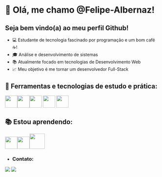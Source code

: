 # 👋 Olá, me chamo @Felipe-Albernaz!
## Seja bem vindo(a) ao meu perfil Github!
- 💻 Estudante de tecnologia fascinado por programação e um bom café ☕!
- 🎓 Análise e desenvolvimento de sistemas
- 📚 Atualmente focado em tecnologias de Desenvolvimento Web
- 📈 Meu objetivo é me tornar um desenvolvedor Full-Stack 


## 🔨 Ferramentas e tecnologias de estudo e prática:
<img  src="https://cdn.jsdelivr.net/gh/devicons/devicon/icons/html5/html5-plain-wordmark.svg"  width='40px' height='40px'/><img  src="https://cdn.jsdelivr.net/gh/devicons/devicon/icons/css3/css3-plain-wordmark.svg" width='40px' height='40px' /><img src="https://cdn.jsdelivr.net/gh/devicons/devicon/icons/javascript/javascript-plain.svg" width='40px' height='40px'/>
<img src="https://cdn.jsdelivr.net/gh/devicons/devicon/icons/bootstrap/bootstrap-original-wordmark.svg" width='40px' height='40px'/>
<img src="https://cdn.jsdelivr.net/gh/devicons/devicon/icons/git/git-original.svg" width='40px' height='40px'/>



 ## 📚 Estou aprendendo:
 <img src="https://cdn.jsdelivr.net/gh/devicons/devicon/icons/nodejs/nodejs-original.svg" width='40px' height='40px'/><img src="https://cdn.jsdelivr.net/gh/devicons/devicon/icons/react/react-original-wordmark.svg" width='40px' height='40px' /><img src="https://cdn.jsdelivr.net/gh/devicons/devicon/icons/mysql/mysql-original-wordmark.svg" width='50px' height='50px'/>

                   
          
      
  
- ### Contato:
<div>
<a href="https://www.linkedin.com/in/felipe-albernaz" target="_blank"><img src="https://img.shields.io/badge/-LinkedIn-%230077B5?style=for-the-badge&logo=linkedin&logoColor=white" target="_blank"></a>
<a href="https://instagram.com/fe_alb_naz" target="_blank"><img src="https://img.shields.io/badge/-Instagram-%23E4405F?style=for-the-badge&logo=instagram&logoColor=white" target="_blank"></a>   
</div>

  
          

          
          
 


          
          
          
            







<!---
Felipe-Albernaz/Felipe-Albernaz is a ✨ special ✨ repository because its `README.md` (this file) appears on your GitHub profile.
You can click the Preview link to take a look at your changes.
--->
